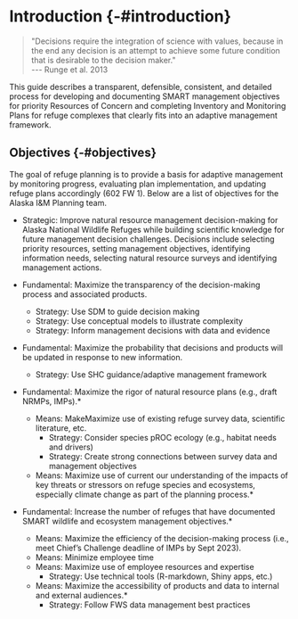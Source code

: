 # Introduction {-#introduction}

> "Decisions require the integration of science with values, because in the end any decision is an attempt to achieve some future condition that is desirable to the decision maker."  
> --- Runge et al. 2013

This guide describes a transparent, defensible, consistent, and detailed process for developing and documenting SMART management objectives for priority Resources of Concern and completing Inventory and Monitoring Plans for refuge complexes that clearly fits into an adaptive management framework. 

## Objectives {-#objectives}

The goal of refuge planning is to provide a basis for adaptive management by monitoring progress, evaluating plan implementation, and updating refuge plans accordingly (602 FW 1). Below are a list of objectives for the Alaska I&M Planning team.

- Strategic:  Improve natural resource management decision-making for Alaska National Wildlife Refuges while building scientific knowledge for future management decision challenges.  Decisions include selecting priority resources, setting management objectives, identifying information needs, selecting natural resource surveys and identifying management actions. 
- Fundamental: Maximize the transparency of the decision-making process and associated products. 
  - Strategy: Use SDM to guide decision making 
  - Strategy: Use conceptual models to illustrate complexity  
  - Strategy: Inform management decisions with data and evidence 
  
- Fundamental: Maximize the probability that decisions and products will be updated in response to new information. 
  - Strategy: Use SHC guidance/adaptive management framework 

- Fundamental: Maximize the rigor of natural resource plans (e.g., draft NRMPs, IMPs).* 
  - Means: MakeMaximize use of existing refuge survey data, scientific literature, etc. 
    - Strategy: Consider species pROC ecology (e.g., habitat needs and drivers)  
    - Strategy: Create strong connections between survey data and management objectives 
  - Means: Maximize  use of current our understanding of the impacts of key threats or stressors on refuge species and ecosystems, especially climate change as part of the planning process.* 

- Fundamental: Increase the number of refuges that have documented SMART wildlife and ecosystem management objectives.*  
  - Means: Maximize the efficiency of the decision-making process (i.e., meet Chief’s Challenge deadline of IMPs by Sept 2023). 
  - Means: Minimize employee time  
  - Means: Maximize use of employee resources and expertise  
    - Strategy: Use technical tools (R-markdown, Shiny apps, etc.) 
  - Means:  Maximize the accessibility of products and data to internal and external audiences.* 
    - Strategy:  Follow FWS data management best practices 
